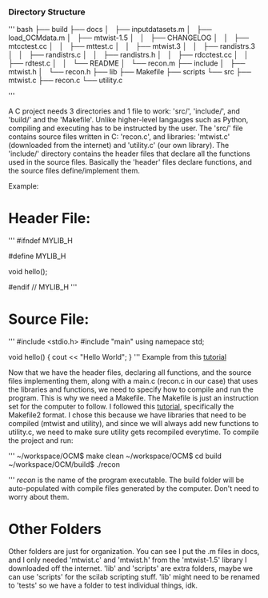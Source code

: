 ### Directory Structure

''' bash
├── build
├── docs
│   ├── inputdatasets.m
│   ├── load_OCMdata.m
│   ├── mtwist-1.5
│   │   ├── CHANGELOG
│   │   ├── mtcctest.cc
│   │   ├── mttest.c
│   │   ├── mtwist.3
│   │   ├── randistrs.3
│   │   ├── randistrs.c
│   │   ├── randistrs.h
│   │   ├── rdcctest.cc
│   │   ├── rdtest.c
│   │   └── README
│   └── recon.m
├── include
│   ├── mtwist.h
│   └── recon.h
├── lib
├── Makefile
├── scripts
└── src
    ├── mtwist.c
    ├── recon.c
    └── utility.c

'''

A C project needs 3 directories and 1 file to work: 'src/', 'include/', and 'build/' and the 'Makefile'. Unlike higher-level langauges such as Python, compiling and executing has to be instructed by the user. The 'src/' file contains source files written in C: 'recon.c', and libraries: 'mtwist.c' (downloaded from the internet) and 'utility.c' (our own library). The 'include/' directory contains the header files that declare all the functions used in the source files. Basically the 'header' files declare functions, and the source files define/implement them. 

Example:

# Header File:
'''
#ifndef MYLIB_H

#define MYLIB_H

void hello();

#endif // MYLIB_H
'''
# Source File:
'''
#include <stdio.h>
#include "main"
using namepace std;

void hello() {
  cout << "Hello World";
}
'''
Example from this [tutorial](https://www.geeksforgeeks.org/how-do-i-create-a-library-in-c/)

Now that we have the header files, declaring all functions, and the source files implementing them, along with a main.c (recon.c in our case) that uses the libraries and functions, we need to specify how to compile and run the program. This is why we need a Makefile. The Makefile is just an instruction set for the computer to follow. I followed this [tutorial](https://www.cs.colby.edu/maxwell/courses/tutorials/maketutor/), specifically the Makefile2 format. I chose this because we have libraries that need to be compiled (mtwist and utility), and since we will always add new functions to utility.c, we need to make sure utility gets recompiled everytime. To compile the project and run:

'''
~/workspace/OCM$ make clean 
~/workspace/OCM$ cd build
~/workspace/OCM/build$ ./recon

'''
_recon_ is the name of the program executable. The build folder will be auto-populated with compile files generated by the computer. Don't need to worry about them. 

# Other Folders

Other folders are just for organization. You can see I put the .m files in docs, and I only needed 'mtwist.c' and 'mtwist.h' from the 'mtwist-1.5' library I downloaded off the internet. 'lib' and 'scripts' are extra folders, maybe we can use 'scripts' for the scilab scripting stuff. 'lib' might need to be renamed to 'tests' so we have a folder to test individual things, idk. 




